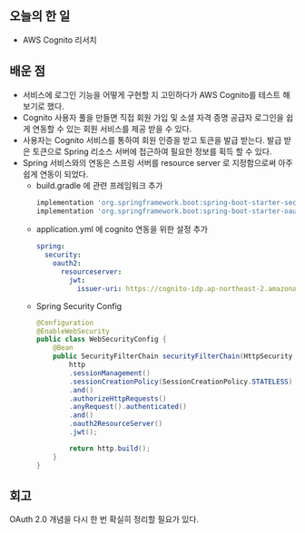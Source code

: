 ## 오늘의 한 일
- AWS Cognito 리서치

## 배운 점
- 서비스에 로그인 기능을 어떻게 구현할 지 고민하다가 AWS Cognito를 테스트 해 보기로 했다.
- Cognito 사용자 풀을 만들면 직접 회원 가입 및 소셜 자격 증명 공급자 로그인을 쉽게 연동할 수 있는 회원 서비스를 제공 받을 수 있다.
- 사용자는 Cognito 서비스를 통하여 회원 인증을 받고 토큰을 발급 받는다. 발급 받은 토큰으로 Spring 리소스 서버에 접근하여 필요한 정보를 획득 할 수 있다.
- Spring 서비스와의 연동은 스프링 서버를 resource server 로 지정함으로써 아주 쉽게 연동이 되었다.
  - build.gradle 에 관련 프레임워크 추가
    ```groovy
    implementation 'org.springframework.boot:spring-boot-starter-security'
    implementation 'org.springframework.boot:spring-boot-starter-oauth2-resource-server'
    ```
  - application.yml 에 cognito 연동을 위한 설정 추가
    ```yaml
    spring:
      security:
        oauth2:
          resourceserver:
            jwt:
              issuer-uri: https://cognito-idp.ap-northeast-2.amazonaws.com/ap-northeast-2_jkv39SsWR
    ```
  - Spring Security Config
    ```java
    @Configuration
    @EnableWebSecurity
    public class WebSecurityConfig {
        @Bean
        public SecurityFilterChain securityFilterChain(HttpSecurity http) throws Exception {
            http
            .sessionManagement()
            .sessionCreationPolicy(SessionCreationPolicy.STATELESS)
            .and()
            .authorizeHttpRequests()
            .anyRequest().authenticated()
            .and()
            .oauth2ResourceServer()
            .jwt();

            return http.build();
        }
    }
    ```

## 회고
OAuth 2.0 개념을 다시 한 번 확실히 정리할 필요가 있다.
